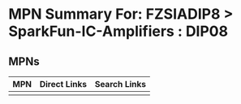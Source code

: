



# MPN Summary For: FZSIADIP8 > SparkFun-IC-Amplifiers : DIP08

## MPNs
  

|MPN|Direct Links|Search Links|
| :--- | :--- | :--- |
||||
